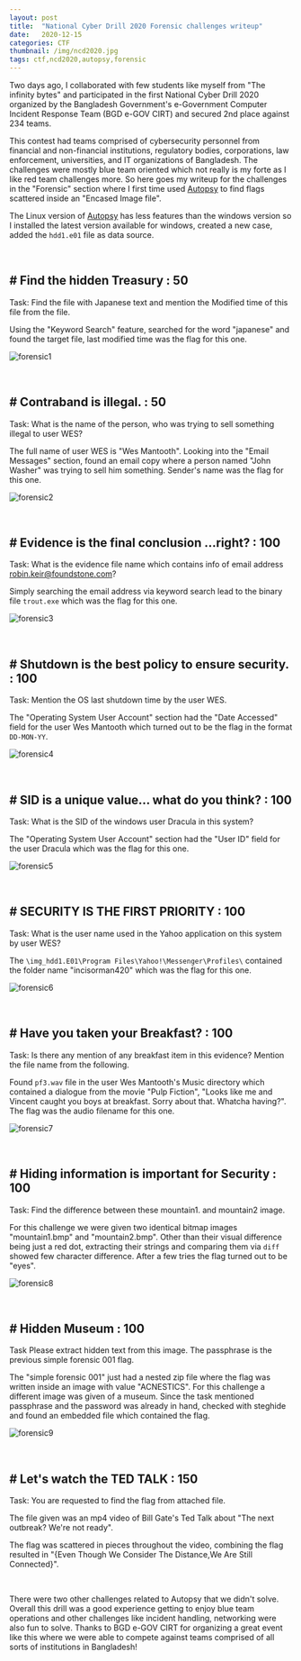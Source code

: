 ```yaml
---
layout: post
title:  "National Cyber Drill 2020 Forensic challenges writeup"
date:   2020-12-15
categories: CTF
thumbnail: /img/ncd2020.jpg
tags: ctf,ncd2020,autopsy,forensic
---
```

Two days ago, I collaborated with few students like myself from "The infinity bytes" and participated in the first National Cyber Drill 2020 organized by the Bangladesh Government's e-Government Computer Incident Response Team (BGD e-GOV CIRT) and secured 2nd place against 234 teams.

This contest had teams comprised of cybersecurity personnel from financial and non-financial institutions, regulatory bodies, corporations, law enforcement, universities, and IT organizations of Bangladesh. The challenges were mostly blue team oriented which not really is my forte as I like red team challenges more. So here goes my writeup for the challenges in the "Forensic" section where I first time used [Autopsy](https://www.autopsy.com/download/) to find flags scattered inside an "Encased Image file".

The Linux version of [Autopsy](https://www.autopsy.com/download/) has less features than the windows version so I installed the latest version available for windows, created a new case, added the `hdd1.e01` file as data source.

&nbsp;

## # Find the hidden Treasury : 50

Task: Find the file with Japanese text and mention the Modified time of this file from the file.

Using the "Keyword Search" feature, searched for the word "japanese" and found the target file, last modified time was the flag for this one.

![forensic1](/img/forensic1.png#center)

&nbsp;

## # Contraband is illegal. : 50

Task: What is the name of the person, who was trying to sell something illegal to user WES? 

The full name of user WES is "Wes Mantooth". Looking into the "Email Messages" section, found an email copy where a person named "John Washer" was trying to sell him something. Sender's name was the flag for this one.

![forensic2](/img/forensic2.png#center)

&nbsp;

## # Evidence is the final conclusion ...right? : 100

Task: What is the evidence file name which contains info of email address robin.keir@foundstone.com?

Simply searching the email address via keyword search lead to the binary file `trout.exe` which was the flag for this one.

![forensic3](/img/forensic3.png#center)

&nbsp;

## # Shutdown is the best policy to ensure security. : 100

Task: Mention the OS last shutdown time by the user WES.

The "Operating System User Account" section had the "Date Accessed" field for the user Wes Mantooth which turned out to be the flag in the format `DD-MON-YY`.

![forensic4](/img/forensic4.png#center)

&nbsp;

## # SID is a unique value... what do you think? : 100

Task: What is the SID of the windows user Dracula in this system?

The "Operating System User Account" section had the "User ID" field for the user Dracula which was the flag for this one.

![forensic5](/img/forensic5.png#center)

&nbsp;

## # SECURITY IS THE FIRST PRIORITY : 100

Task: What is the user name used in the Yahoo application on this system by user WES?

The `\img_hdd1.E01\Program Files\Yahoo!\Messenger\Profiles\` contained the folder name "incisorman420" which was the flag for this one.

![forensic6](/img/forensic6.png#center)

&nbsp;

## # Have you taken your Breakfast? : 100

Task: Is there any mention of any breakfast item in this evidence? Mention the file name from the following.

Found `pf3.wav` file in the user Wes Mantooth's Music directory which contained a dialogue from the movie "Pulp Fiction", "Looks like me and Vincent caught you boys at breakfast. Sorry about that. Whatcha having?". The flag was the audio filename for this one.

![forensic7](/img/forensic7.png#center)

&nbsp;

## # Hiding information is important for Security : 100

Task: Find the difference between these mountain1. and mountain2 image.

For this challenge we were given two identical bitmap images "mountain1.bmp" and "mountain2.bmp". Other than their visual difference being just a red dot, extracting their strings and comparing them via `diff` showed few character difference. After a few tries the flag turned out to be "eyes".

![forensic8](/img/forensic8.png#center)

&nbsp;

## # Hidden Museum : 100

Task Please extract hidden text from this image. The passphrase is the previous simple forensic 001 flag.

The "simple forensic 001" just had a nested zip file where the flag was written inside an image with value "ACNESTICS". For this challenge a different image was given of a museum. Since the task mentioned passphrase and the password was already in hand, checked with steghide and found an embedded file which contained the flag.

![forensic9](/img/forensic9.png#center)

&nbsp;

## # Let's watch the TED TALK : 150

Task: You are requested to find the flag from attached file.

The file given was an mp4 video of Bill Gate's Ted Talk about "The next outbreak? We're not ready".

The flag was scattered in pieces throughout the video, combining the flag resulted in "{Even Though We Consider The Distance,We Are Still Connected}".

&nbsp;
&nbsp;

There were two other challenges related to Autopsy that we didn't solve. Overall this drill was a good experience getting to enjoy blue team operations and other challenges like incident handling, networking were also fun to solve. Thanks to BGD e-GOV CIRT for organizing a great event like this where we were able to compete against teams comprised of all sorts of institutions in Bangladesh!

&nbsp;
